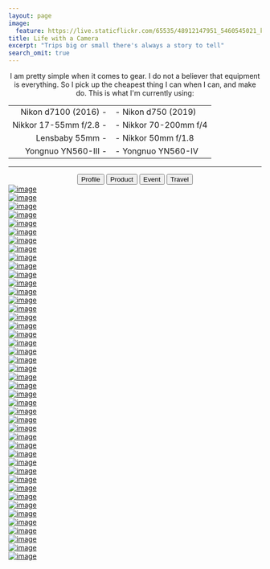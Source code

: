 ```yaml
---
layout: page
image:
  feature: https://live.staticflickr.com/65535/48912147951_5460545021_k.jpg
title: Life with a Camera
excerpt: "Trips big or small there's always a story to tell"
search_omit: true
---
```


<p align="center" style="margin: 0">
	I am pretty simple when it comes to gear. I do not a believer that equipment is everything. So I pick up the cheapest thing I can when I can, and make do. This is what I'm currently using:
</p>

|||
|--:|:--|
| Nikon d7100 (2016) - | - Nikon d750 (2019) |
| Nikkor 17-55mm f/2.8 - | - Nikkor 70-200mm f/4 |
| Lensbaby 55mm - | - Nikkor 50mm f/1.8 |
| Yongnuo YN560-III - | - Yongnuo YN560-IV |

---

<script src="{{ site.url }}/assets/js/vendor/jquery-1.9.1.min.js"></script>
<script src="{{ site.url }}/assets/js/vendor/isotope.pkgd.min.js"></script>
<script src="{{ site.url}}/assets/js/vendor/imagesloaded.pkgd.min.js"></script>

<div align="center" class="button-group filter-button-group">
  <button class="button" data-filter=".grid-item--profile">Profile</button>
  <button class="button" data-filter=".grid-item--product">Product</button>
  <button class="button" data-filter=".grid-item--event">Event</button>
  <button class="button" data-filter=".grid-item--travel">Travel</button>
</div>

<div class="grid">
  <div class="grid-sizer"></div>
  <div class="grid-item grid-item--travel">
    <a href="https://c1.staticflickr.com/8/7356/13913923911_159cb8c662_h.jpg"><img src="https://c1.staticflickr.com/8/7356/13913923911_a01ae7f755.jpg" alt="image"></a>
  </div>
  <div class="grid-item grid-item--travel">
    <a href="https://c1.staticflickr.com/6/5807/23248031870_4f258c18a4_h.jpg"><img src="https://c1.staticflickr.com/6/5807/23248031870_6ff4816705.jpg" alt="image"></a>
  </div>
  <div class="grid-item grid-item--travel">
    <a href="https://c1.staticflickr.com/3/2824/13751813465_070dd344f7_h.jpg"><img src="https://c1.staticflickr.com/3/2824/13751813465_c635109017.jpg" alt="image"></a>
  </div>
  <div class="grid-item grid-item--travel">
    <a href="https://c1.staticflickr.com/6/5543/30630729196_606701287f_h.jpg"><img src="https://c1.staticflickr.com/6/5543/30630729196_1890afa21a_b.jpg" alt="image"></a>
  </div>
  <div class="grid-item grid-item--travel">
    <a href="https://c1.staticflickr.com/1/696/23517798626_96a8a3611a_h.jpg"><img src="https://c1.staticflickr.com/1/696/23517798626_abca5e3d8e.jpg" alt="image"></a>
  </div>
  <div class="grid-item grid-item--travel">
    <a href="https://c1.staticflickr.com/6/5833/30630738606_5678848de0_h.jpg"><img src="https://c1.staticflickr.com/6/5833/30630738606_3c0c5b7062.jpg" alt="image"></a>
  </div>
  <div class="grid-item grid-item--travel">
    <a href="https://c1.staticflickr.com/1/624/23175944329_48042f0755_h.jpg"><img src="https://c1.staticflickr.com/1/624/23175944329_33454bf38b.jpg" alt="image"></a>
  </div>
  <div class="grid-item grid-item--travel">
    <a href="https://c1.staticflickr.com/6/5605/30035648184_ba5f835166_h.jpg"><img src="https://c1.staticflickr.com/6/5605/30035648184_c9d2189685_b.jpg" alt="image"></a>
  </div>
  <div class="grid-item grid-item--travel">
    <a href="https://c1.staticflickr.com/8/7373/27026503123_b5b746d329_h.jpg"><img src="https://c1.staticflickr.com/8/7373/27026503123_ee22f0762e.jpg" alt="image"></a>
  </div>
  <div class="grid-item grid-item--event">
    <a href="https://c1.staticflickr.com/9/8389/8617615949_b649caef91_h.jpg"><img src="https://c1.staticflickr.com/9/8389/8617615949_3736285e17.jpg" alt="image"></a>
  </div>
  <div class="grid-item grid-item--event">
    <a href="https://c1.staticflickr.com/2/1712/25604287945_9ff6e44f74_h.jpg"><img src="https://c1.staticflickr.com/2/1712/25604287945_f907861f2f.jpg" alt="image"></a>
  </div>
  <div class="grid-item grid-item--travel">
    <a href="https://c1.staticflickr.com/1/758/23456561902_2bdee97bd0_h.jpg"><img src="https://c1.staticflickr.com/1/758/23456561902_c1841c1c48.jpg" alt="image"></a>
  </div>
  <div class="grid-item grid-item--travel">
    <a href="https://c1.staticflickr.com/6/5687/30550118872_e2140e18bf_h.jpg"><img src="https://c1.staticflickr.com/6/5687/30550118872_4545a7dcbf.jpg" alt="image"></a>
  </div>
  <div class="grid-item grid-item--travel">
    <a href="https://c1.staticflickr.com/3/2824/9927607124_22b8e87e8d_h.jpg"><img src="https://c1.staticflickr.com/3/2824/9927607124_22b1a90565.jpg" alt="image"></a>
  </div>
  <div class="grid-item grid-item--travel">
    <a href="https://c1.staticflickr.com/9/8605/30551146125_0f46f1561e_h.jpg"><img src="https://c1.staticflickr.com/9/8605/30551146125_f316a655c6.jpg" alt="image"></a>
  </div>
  <div class="grid-item grid-item--travel">
    <a href="https://c1.staticflickr.com/2/1631/23681371143_a489943a5f_h.jpg"><img src="https://c1.staticflickr.com/2/1631/23681371143_966d839438.jpg" alt="image"></a>
  </div>
  <div class="grid-item grid-item--travel">
    <a href="https://c1.staticflickr.com/8/7514/15778407779_f5dd73f8cb_h.jpg"><img src="https://c1.staticflickr.com/8/7514/15778407779_5dc6d0f892.jpg" alt="image"></a>
  </div>
  <div class="grid-item grid-item--travel">
    <a href="https://c1.staticflickr.com/8/7399/27601949446_29417be35a_h.jpg"><img src="https://c1.staticflickr.com/8/7399/27601949446_6d1875eb14_b.jpg" alt="image"></a>
  </div>
  <div class="grid-item grid-item--travel">
    <a href="https://c1.staticflickr.com/9/8319/7937304368_56a22bddbf_h.jpg"><img src="https://c1.staticflickr.com/9/8319/7937304368_ece8985ecc.jpg" alt="image"></a>
  </div>
  <div class="grid-item grid-item--event">
    <a href="https://c1.staticflickr.com/3/2847/9157382412_0319d500c5_h.jpg"><img src="https://c1.staticflickr.com/3/2847/9157382412_c907b3a7f2.jpg" alt="image"></a>
  </div>
  <div class="grid-item grid-item--event">
    <a href="https://c1.staticflickr.com/1/725/32602225015_2381bafa45_h.jpg"><img src="https://c1.staticflickr.com/1/725/32602225015_4de8895d2f.jpg" alt="image"></a>
  </div>
  <div class="grid-item grid-item--travel">
    <a href="https://c1.staticflickr.com/8/7200/27358165720_6c8d9baf23_h.jpg"><img src="https://c1.staticflickr.com/8/7200/27358165720_506a657bae_b.jpg" alt="image"></a>
  </div>
  <div class="grid-item grid-item--travel">
    <a href="https://c1.staticflickr.com/9/8612/28713204605_4c067e129d_h.jpg"><img src="https://c1.staticflickr.com/9/8612/28713204605_b1ae3375f2_b.jpg" alt="image"></a>
  </div>
  <div class="grid-item grid-item--event">
    <a href="https://c1.staticflickr.com/1/429/31758349284_f81a8a06c8_h.jpg"><img src="https://c1.staticflickr.com/1/429/31758349284_4ac4722ff5.jpg" alt="image"></a>
  </div>
  <div class="grid-item grid-item--travel">
    <a href="https://c1.staticflickr.com/6/5725/22793509728_3878d72a3f_h.jpg"><img src="https://c1.staticflickr.com/6/5725/22793509728_3854ce6f7f.jpg" alt="image"></a>
  </div>
  <div class="grid-item grid-item--product">
  	<a href="/images/portfolio/product/esight-1.jpg"><img src="/images/portfolio/product/esight-1.jpg" alt="image"></a>
  </div>
  <div class="grid-item grid-item--product">
  	<a href="/images/portfolio/product/esight-2.jpg"><img src="/images/portfolio/product/esight-2.jpg" alt="image"></a>
  </div>
  <div class="grid-item grid-item--product">
  	<a href="/images/portfolio/product/esight-3.jpg"><img src="/images/portfolio/product/esight-3.jpg" alt="image"></a>
  </div>
  <div class="grid-item grid-item--product">
  	<a href="/images/portfolio/product/gruvi-1.jpg"><img src="/images/portfolio/product/gruvi-1.jpg" alt="image"></a>
  </div>
  <div class="grid-item grid-item--product">
  	<a href="/images/portfolio/product/gruvi-2.jpg"><img src="/images/portfolio/product/gruvi-2.jpg" alt="image"></a>
  </div>
  <div class="grid-item grid-item--product">
  	<a href="/images/portfolio/product/gruvi-3.jpg"><img src="/images/portfolio/product/gruvi-3.jpg" alt="image"></a>
  </div>
  <div class="grid-item grid-item--product">
  	<a href="/images/portfolio/product/nymi-1.jpg"><img src="/images/portfolio/product/nymi-1.jpg" alt="image"></a>
  </div>
  <div class="grid-item grid-item--product">
  	<a href="/images/portfolio/product/nymi-2.jpg"><img src="/images/portfolio/product/nymi-2.jpg" alt="image"></a>
  </div>
  <div class="grid-item grid-item--profile">
  	<a href="/images/portfolio/profile/profile-4.jpg"><img src="/images/portfolio/profile/profile-4.jpg" alt="image"></a>
  </div>
  <div class="grid-item grid-item--profile">
  	<a href="/images/portfolio/profile/profile-5.jpg"><img src="/images/portfolio/profile/profile-5.jpg" alt="image"></a>
  </div>
  <div class="grid-item grid-item--profile">
  	<a href="/images/portfolio/profile/profile-6.jpg"><img src="/images/portfolio/profile/profile-6.jpg" alt="image"></a>
  </div>
  <div class="grid-item grid-item--profile">
  	<a href="/images/portfolio/profile/profile-8.jpg"><img src="/images/portfolio/profile/profile-8.jpg" alt="image"></a>
  </div>
  <div class="grid-item grid-item--profile">
  	<a href="/images/portfolio/profile/profile-9.jpg"><img src="/images/portfolio/profile/profile-9.jpg" alt="image"></a>
  </div>
  <div class="grid-item grid-item--profile">
  	<a href="/images/portfolio/profile/profile-11.jpg"><img src="/images/portfolio/profile/profile-11.jpg" alt="image"></a>
  </div>
  <div class="grid-item grid-item--profile">
  	<a href="/images/portfolio/profile/profile-12.jpg"><img src="/images/portfolio/profile/profile-12.jpg" alt="image"></a>
  </div>
  <div class="grid-item grid-item--profile">
  	<a href="/images/portfolio/profile/profile-13.jpg"><img src="/images/portfolio/profile/profile-13.jpg" alt="image"></a>
  </div>
  <div class="grid-item grid-item--profile">
  	<a href="/images/portfolio/profile/profile-1.jpg"><img src="/images/portfolio/profile/profile-1.jpg" alt="image"></a>
  </div>
  <div class="grid-item grid-item--profile">
  	<a href="/images/portfolio/profile/profile-2.jpg"><img src="/images/portfolio/profile/profile-2.jpg" alt="image"></a>
  </div>
  <div class="grid-item grid-item--profile">
  	<a href="/images/portfolio/profile/profile-3.jpg"><img src="/images/portfolio/profile/profile-3.jpg" alt="image"></a>
  </div>

</div>


<script>
var images = document.querySelector('.grid');
var $grid = $('.grid').isotope({
	filter: ".grid-item--profile",
  itemSelector: '.grid-item',
  stagger: 30,
  masonry: {
    // set to the element
    gutter: 5
  }
});

imagesLoaded( images ).on( 'progress', function() {
  // layout Masonry after each image loads
  $grid.isotope('layout');
});

$('.filter-button-group').on( 'click', '.button', function() {
  var filterValue = $(this).attr('data-filter');
  $grid.isotope({ filter: filterValue });
});

// change is-checked class on buttons
$('.button-group').each( function( i, buttonGroup ) {
  var $buttonGroup = $( buttonGroup );
  $buttonGroup.on( 'click', 'button', function() {
    $buttonGroup.find('.is-checked').removeClass('is-checked');
    $( this ).addClass('is-checked');
  });
});
</script>
